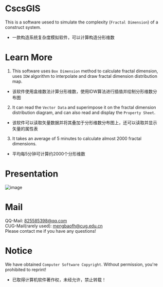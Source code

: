 # CscsGIS
This is a software uesed to simulate the complexity (`Fractal Dimension`) of a construct system.  
* 一款构造系统复杂度模拟软件，可以计算构造分形维数  
# Learn More
1. This software uses `Box Dimension` method to calculate fractal dimension, uses `IDW` algorithm to interpolate and draw fractal dimension distribution map.   
* 该软件使用盒维数法计算分形维数，使用IDW算法进行插值并绘制分形维数分布图  
2. It can read the `Vector Data` and superimpose it on the fractal dimension distribution diagram, and can also read and display the `Property Sheet`.  
* 该软件可以读取矢量数据并将其叠加于分形维数分布图上，还可以读取并显示矢量的属性表  
3. It takes an average of 5 minutes to calculate almost 2000 fractal dimensions.  
* 平均每5分钟可计算约2000个分形维数  
# Presentation
![image](https://github.com/MengBaofh/CscsGIS--Fractal/blob/main/ImgShow/Figure_1.png)
# Mail
QQ-Mail: 825585398@qq.com  
CUG-Mail(rarely used): mengbaofh@cug.edu.cn  
Please contact me if you have any questions!  
# Notice
We have obtained `Computer Software Copyright`. Without permission, you're prohibited to reprint!  
* 已取得计算机软件著作权，未经允许，禁止转载！  
